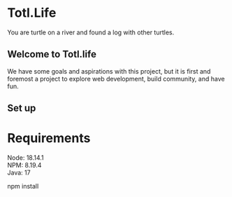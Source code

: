 # Totl.Life

You are turtle on a river and found a log with other turtles.

## Welcome to Totl.life

We have some goals and aspirations with this project, but it is first and foremost a project to explore web development, build community, and have fun.

## Set up

<h1>Requirements</h1>

Node: 18.14.1<br/>
NPM: 8.19.4<br/>
Java: 17<br/>

npm install
